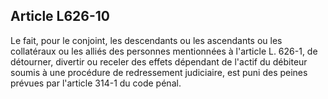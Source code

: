 Article L626-10
----
Le fait, pour le conjoint, les descendants ou les ascendants ou les collatéraux
ou les alliés des personnes mentionnées à l'article L. 626-1, de détourner,
divertir ou receler des effets dépendant de l'actif du débiteur soumis à une
procédure de redressement judiciaire, est puni des peines prévues par l'article
314-1 du code pénal.
